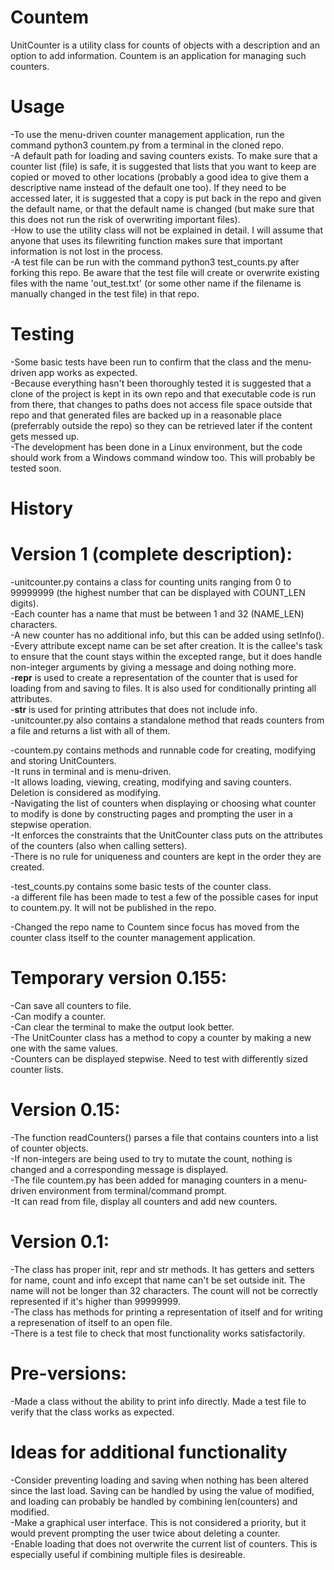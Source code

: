 # Countem
UnitCounter is a utility class for counts of objects with a description and an option to add information. Countem is an application for managing such counters.

# Usage
-To use the menu-driven counter management application, run the command python3 countem.py from a terminal in the cloned repo.  
-A default path for loading and saving counters exists. To make sure that a counter list (file) is safe, it is suggested that lists that you want to keep are copied or moved to other locations (probably a good idea to give them a descriptive name instead of the default one too). If they need to be accessed later, it is suggested that a copy is put back in the repo and given the default name, or that the default name is changed (but make sure that this does not run the risk of overwriting important files).  
-How to use the utility class will not be explained in detail. I will assume that anyone that uses its filewriting function makes sure that important information is not lost in the process.  
-A test file can be run with the command python3 test_counts.py after forking this repo. Be aware that the test file will create or overwrite existing files with the name 'out_test.txt' (or some other name if the filename is manually changed in the test file) in that repo.  

# Testing
-Some basic tests have been run to confirm that the class and the menu-driven app works as expected.  
-Because everything hasn't been thoroughly tested it is suggested that a clone of the project is kept in its own repo and that executable code is run from there, that changes to paths does not access file space outside that repo and that generated files are backed up in a reasonable place (preferrably outside the repo) so they can be retrieved later if the content gets messed up.  
-The development has been done in a Linux environment, but the code should work from a Windows command window too. This will probably be tested soon.

# History

# Version 1 (complete description):
-unitcounter.py contains a class for counting units ranging from 0 to 99999999 (the highest number that can be displayed with COUNT_LEN digits).  
-Each counter has a name that must be between 1 and 32 (NAME_LEN) characters.  
-A new counter has no additional info, but this can be added using setInfo().  
-Every attribute except name can be set after creation. It is the callee's task to ensure that the count stays within the excepted range, but it does handle non-integer arguments by giving a message and doing nothing more.  
-__repr__ is used to create a representation of the counter that is used for loading from and saving to files. It is also used for conditionally printing all attributes.  
-__str__ is used for printing attributes that does not include info.  
-unitcounter.py also contains a standalone method that reads counters from a file and returns a list with all of them.  

-countem.py contains methods and runnable code for creating, modifying and storing UnitCounters.  
-It runs in terminal and is menu-driven.  
-It allows loading, viewing, creating, modifying and saving counters. Deletion is considered as modifying.  
-Navigating the list of counters when displaying or choosing what counter to modify is done by constructing pages and prompting the user in a stepwise operation.  
-It enforces the constraints that the UnitCounter class puts on the attributes of the counters (also when calling setters).  
-There is no rule for uniqueness and counters are kept in the order they are created.  

-test_counts.py contains some basic tests of the counter class.  
-a different file has been made to test a few of the possible cases for input to countem.py. It will not be published in the repo.  

-Changed the repo name to Countem since focus has moved from the counter class itself to the counter management application.  

# Temporary version 0.155:
-Can save all counters to file.  
-Can modify a counter.  
-Can clear the terminal to make the output look better.  
-The UnitCounter class has a method to copy a counter by making a new one with the same values.  
-Counters can be displayed stepwise. Need to test with differently sized counter lists.

# Version 0.15:
-The function readCounters() parses a file that contains counters into a list of counter objects.  
-If non-integers are being used to try to mutate the count, nothing is changed and a corresponding message is displayed.  
-The file countem.py has been added for managing counters in a menu-driven environment from terminal/command prompt.  
-It can read from file, display all counters and add new counters.

# Version 0.1:
-The class has proper init, repr and str methods. It has getters and setters for name, count and info except that name can't be set outside init. The name will not be longer than 32 characters. The count will not be correctly represented if it's higher than 99999999.  
-The class has methods for printing a representation of itself and for writing a represenation of itself to an open file.  
-There is a test file to check that most functionality works satisfactorily.  

# Pre-versions:
-Made a class without the ability to print info directly. Made a test file to verify that the class works as expected.  

# Ideas for additional functionality
-Consider preventing loading and saving when nothing has been altered since the last load. Saving can be handled by using the value of modified, and loading can probably be handled by combining len(counters) and modified.  
-Make a graphical user interface. This is not considered a priority, but it would prevent prompting the user twice about deleting a counter.  
-Enable loading that does not overwrite the current list of counters. This is especially useful if combining multiple files is desireable.  
